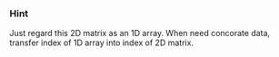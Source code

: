 ### Hint
Just regard this 2D matrix as an 1D array.
When need concorate data, transfer index of 1D array into index of 2D matrix.

